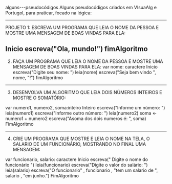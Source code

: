 alguns---pseudocódigos
Alguns pseudocódigos criados em  VIsuaAlg e Portugol, para praticar, focado na lógica:


-----------------------------------------------------------------------------------------------------------------------------------------------------------------------
PROJETO 1: ESCREVA UM PROGRAMA QUE LEIA O NOME DA PESSOA E MOSTRE UMA MENSAGEM DE BOAS VINDAS PARA ELA:

Inicio
      escreva("Ola, mundo!")
fimAlgoritmo 
----------------------------------------------------------------------------------------------------------------------------------------------------------------------
      
2. FAÇA UM PROGRAMA QUE LEIA O NOME DA PESSOA E MOSTRE UMA MENSAGEM DE BOAS VINDAS PARA ELA:
var 
    nome: caractere
Inicio
      escreva("Digite seu nome: ")
      leia(nome)
      escreva("Seja bem vindo ", nome, "!")
fimAlgoritmo
--------------------------------------------------------------------------------------------------------------------------------------------------------------------
3. DESENVOLVA UM ALGORITMO QUE LEIA DOIS NÚMEROS INTEIROS E MOSTRE O SOMATÓRIO:

var
    numero1, numero2, soma:inteiro
Inteiro
        escreva("Informe um número: ")
        leia(numero1)
        escreva("Informe outro número: ")
        leia(numero2)
        soma <- numero1 + numero2
        escreva("Asoma dos dois numeros é: ", soma)
FimAlgoritmo

---------------------------------------------------------------------------------------------------------------------------------------------------------------------
4. CRIE UM PROGRAMA QUE MOSTRE E LEIA O NOME NA TELA, O SALARIO DE UM FUNCIONÁRIO, MOSTRANDO NO FINAL UMA MENSAGEM:

var
    funcionario, salario: caractere
Inicio
      escreva(" Digite o nome do funcionário ")
      leia(funcionario)
      escreva("Digite o valor do salário: ")
      leia(salario)
      escreva("O funcionario" , funcionario , "tem um salario de ", salario , "em junho.")
FimAlgoritmo      
     
    
      

